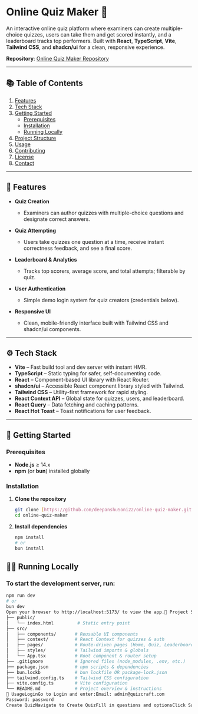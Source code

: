 # Online Quiz Maker 🎉

An interactive online quiz platform where examiners can create multiple-choice quizzes, users can take them and get scored instantly, and a leaderboard tracks top performers. Built with **React**, **TypeScript**, **Vite**, **Tailwind CSS**, and **shadcn/ui** for a clean, responsive experience.

**Repository**: [Online Quiz Maker Repository](https://github.com/deepanshuSoni22/online-quiz-maker)

---

## 📚 Table of Contents

1.  [Features](#features)
2.  [Tech Stack](#tech-stack)
3.  [Getting Started](#getting-started)
    * [Prerequisites](#prerequisites)
    * [Installation](#installation)
    * [Running Locally](#running-locally)
4.  [Project Structure](#project-structure)
5.  [Usage](#usage)
6.  [Contributing](#contributing)
7.  [License](#license)
8.  [Contact](#contact)

---

## 🌟 Features

* **Quiz Creation**
    * Examiners can author quizzes with multiple-choice questions and designate correct answers.

* **Quiz Attempting**
    * Users take quizzes one question at a time, receive instant correctness feedback, and see a final score.

* **Leaderboard & Analytics**
    * Tracks top scorers, average score, and total attempts; filterable by quiz.

* **User Authentication**
    * Simple demo login system for quiz creators (credentials below).

* **Responsive UI**
    * Clean, mobile-friendly interface built with Tailwind CSS and shadcn/ui components.

---

## ⚙️ Tech Stack

* **Vite** – Fast build tool and dev server with instant HMR.
* **TypeScript** – Static typing for safer, self-documenting code.
* **React** – Component-based UI library with React Router.
* **shadcn/ui** – Accessible React component library styled with Tailwind.
* **Tailwind CSS** – Utility-first framework for rapid styling.
* **React Context API** – Global state for quizzes, users, and leaderboard.
* **React Query** – Data fetching and caching patterns.
* **React Hot Toast** – Toast notifications for user feedback.

---

## 🚀 Getting Started

### Prerequisites

* **Node.js** ≥ 14.x
* **npm** (or **bun**) installed globally

### Installation

1.  **Clone the repository**

    ```bash
    git clone [https://github.com/deepanshuSoni22/online-quiz-maker.git](https://github.com/deepanshuSoni22/online-quiz-maker.git)
    cd online-quiz-maker
    ```

2.  **Install dependencies**

    ```bash
    npm install
    # or
    bun install
    ```

## 🏃‍♂️ Running Locally

### To start the development server, run:

```bash
npm run dev
# or
bun dev
Open your browser to http://localhost:5173/ to view the app.📁 Project Structureonline-quiz-maker/
├── public/
│   └── index.html         # Static entry point
├── src/
│   ├── components/       # Reusable UI components
│   ├── context/          # React Context for quizzes & auth
│   ├── pages/            # Route-driven pages (Home, Quiz, Leaderboard…)
│   ├── styles/           # Tailwind imports & globals
│   └── App.tsx           # Root component & router setup
├── .gitignore            # Ignored files (node_modules, .env, etc.)
├── package.json          # npm scripts & dependencies
├── bun.lockb             # bun lockfile OR package-lock.json
├── tailwind.config.ts    # Tailwind CSS configuration
├── vite.config.ts        # Vite configuration
└── README.md             # Project overview & instructions
📝 UsageLoginGo to Login and enter:Email: admin@quizcraft.com
Password: password
Create QuizNavigate to Create QuizFill in questions and optionsClick SaveTake QuizVisit QuizzesSelect one, answer all questions, and review
